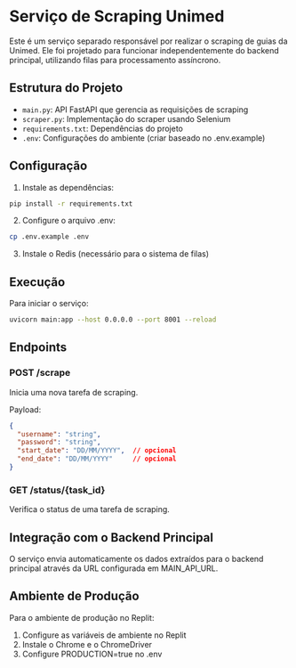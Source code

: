 # Serviço de Scraping Unimed

Este é um serviço separado responsável por realizar o scraping de guias da Unimed. Ele foi projetado para funcionar independentemente do backend principal, utilizando filas para processamento assíncrono.

## Estrutura do Projeto

- `main.py`: API FastAPI que gerencia as requisições de scraping
- `scraper.py`: Implementação do scraper usando Selenium
- `requirements.txt`: Dependências do projeto
- `.env`: Configurações do ambiente (criar baseado no .env.example)

## Configuração

1. Instale as dependências:
```bash
pip install -r requirements.txt
```

2. Configure o arquivo .env:
```bash
cp .env.example .env
```

3. Instale o Redis (necessário para o sistema de filas)

## Execução

Para iniciar o serviço:
```bash
uvicorn main:app --host 0.0.0.0 --port 8001 --reload
```

## Endpoints

### POST /scrape
Inicia uma nova tarefa de scraping.

Payload:
```json
{
  "username": "string",
  "password": "string",
  "start_date": "DD/MM/YYYY",  // opcional
  "end_date": "DD/MM/YYYY"     // opcional
}
```

### GET /status/{task_id}
Verifica o status de uma tarefa de scraping.

## Integração com o Backend Principal

O serviço envia automaticamente os dados extraídos para o backend principal através da URL configurada em MAIN_API_URL.

## Ambiente de Produção

Para o ambiente de produção no Replit:

1. Configure as variáveis de ambiente no Replit
2. Instale o Chrome e o ChromeDriver
3. Configure PRODUCTION=true no .env
